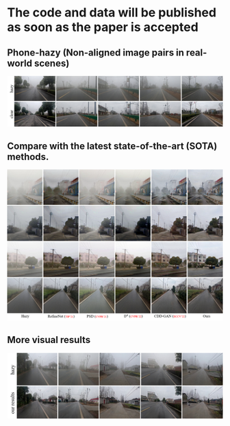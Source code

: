 # The code and data will be published as soon as the paper is accepted

## Phone-hazy (Non-aligned image pairs in real-world scenes)
![image](https://github.com/hello2377/NSDNet/blob/main/Figs/Non-aligned_image_pairs.png)

## Compare with the latest state-of-the-art (SOTA) methods.
![image](https://github.com/hello2377/NSDNet/blob/main/Figs/Comparison_of_results.png)

## More visual results
![image](https://github.com/hello2377/NSDNet/blob/main/Figs/More_results.png)
